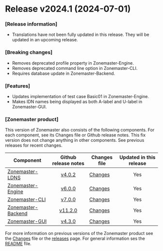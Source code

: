 # Release v2024.1 (2024-07-01)

### [Release information]
 - Translations have not been fully updated in this release. They will be updated in an upcoming release.

### [Breaking changes]
 - Removes deprecated profile property in Zonemaster-Engine.
 - Removes deprecated command line option in Zonemaster-CLI.
 - Requires database update in Zonemaster-Backend.

### [Features]
 - Updates implementation of test case Basic01 in Zonemaster-Engine.
 - Makes IDN names being displayed as both A-label and U-label in Zonemaster-GUI.

### [Zonemaster product]
This version of Zonemaster also consists of the following components. For each component, see its Changes file or Github release notes. This fix version does not change anything in other components. See previous releases for recent changes.

Component            | Github release notes   | Changes file               | Updated in this release
---------------------|:----------------------:|----------------------------|:----------------------:
[Zonemaster-LDNS]    | [v4.0.2][ldns-tag]     | [Changes][ldns-Changes]    | Yes
[Zonemaster-Engine]  | [v6.0.0][engine-tag]   | [Changes][engine-Changes]  | Yes
[Zonemaster-CLI]     | [v7.0.0][cli-tag]      | [Changes][cli-Changes]     | Yes
[Zonemaster-Backend] | [v11.2.0][backend-tag] | [Changes][backend-Changes] | Yes
[Zonemaster-GUI]     | [v4.3.0][gui-tag]      | [Changes][gui-Changes]     | Yes

For more information on previous versions of the Zonemaster product see the [Changes][zonemaster-Changes] file or the [releases] page. For general information ses the [README] file.

[README]: https://github.com/zonemaster/zonemaster/blob/master/README.md
[releases]: https://github.com/zonemaster/zonemaster/releases

[ldns-tag]: https://github.com/zonemaster/zonemaster-ldns/releases/tag/v4.0.2
[engine-tag]: https://github.com/zonemaster/zonemaster-engine/releases/tag/v6.0.0
[cli-tag]: https://github.com/zonemaster/zonemaster-cli/releases/tag/v7.0.0
[backend-tag]: https://github.com/zonemaster/zonemaster-backend/releases/tag/v11.2.0
[gui-tag]: https://github.com/zonemaster/zonemaster-gui/releases/tag/v4.3.0

[zonemaster-Changes]: https://github.com/dotse/zonemaster/blob/master/Changes
[ldns-Changes]: https://github.com/zonemaster/zonemaster-ldns/blob/master/Changes
[engine-Changes]: https://github.com/zonemaster/zonemaster-engine/blob/master/Changes
[cli-Changes]: https://github.com/zonemaster/zonemaster-cli/blob/master/Changes
[backend-Changes]: https://github.com/zonemaster/zonemaster-backend/blob/master/Changes
[gui-Changes]: https://github.com/zonemaster/zonemaster-gui/blob/master/Changes

[Zonemaster-LDNS]: https://github.com/zonemaster/zonemaster-ldns
[Zonemaster-Engine]: https://github.com/zonemaster/zonemaster-engine
[Zonemaster-CLI]: https://github.com/zonemaster/zonemaster-cli
[Zonemaster-Backend]: https://github.com/zonemaster/zonemaster-backend
[Zonemaster-GUI]: https://github.com/zonemaster/zonemaster-gui

